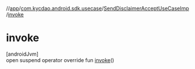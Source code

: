 //[app](../../../index.md)/[com.kycdao.android.sdk.usecase](../index.md)/[SendDisclaimerAcceptUseCaseImp](index.md)/[invoke](invoke.md)

# invoke

[androidJvm]\
open suspend operator override fun [invoke](invoke.md)()
